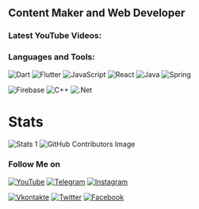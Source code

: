 ## Content Maker and Web Developer

### Latest YouTube Videos:
<!-- YOUTUBE:START -->
<!-- YOUTUBE:END -->

### Languages and Tools:

![Dart](https://img.shields.io/badge/-Dart-090909?style=for-the-badge&logo=dart&logoColor=097CDB)
![Flutter](https://img.shields.io/badge/-Flutter-090909?style=for-the-badge&logo=flutter&logoColor=47C5FB)
![JavaScript](https://img.shields.io/badge/-JavaScript-090909?style=for-the-badge&logo=JavaScript&logoColor=javascript)
![React](https://img.shields.io/badge/-React-090909?style=for-the-badge&logo=React&logoColor=react)
![Java](https://img.shields.io/badge/-Java-090909?style=for-the-badge&logo=java)
![Spring](https://img.shields.io/badge/-Spring-090909?style=for-the-badge&logo=spring)
<!-- ![TensorFlow](https://img.shields.io/badge/-TensorFlow-090909?style=for-the-badge&logo=tensorflow&logoColor=F88C00) -->
![Firebase](https://img.shields.io/badge/-Firebase-090909?style=for-the-badge&logo=firebase&logoColor=F8C52C)
![C++](https://img.shields.io/badge/-C++-090909?style=for-the-badge&logo=C%2b%2b&logoColor=6296CC)
![.Net](https://img.shields.io/badge/-Framework-090909?style=for-the-badge&logo=.net&logoColor=E5D3FF)


# Stats

![Stats 1](https://github-readme-stats.vercel.app/api?username=nekitExclyusiw&show_icons=true)
![GitHub Contributors Image](https://contrib.rocks/image?repo=nekitExclyusiw/nekitExclyusiw)

### Follow Me on

[![YouTube](https://img.shields.io/badge/-YouTube-090909?style=for-the-badge&logo=YouTube&logoColor=FF0000)](https://www.youtube.com/feeds/videos.xml?channel_id=UCtMAGrjxTdYOeMBi5HIUjsA)
[![Telegram](https://img.shields.io/badge/-Telegram-090909?style=for-the-badge&logo=telegram&logoColor=27A0D9)]()
[![Instagram](https://img.shields.io/badge/-Instagram-090909?style=for-the-badge&logo=instagram&logoColor=B4068E)](https://www.instagram.com/alexeyshpavda)
<!-- [![LinkedIn](https://img.shields.io/badge/-LinkedIn-090909?style=for-the-badge&logo=linkedin&logoColor=007BB6)](https://www.linkedin.com/in/alexeyshpavda) -->
[![Vkontakte](https://img.shields.io/badge/-Vkontakte-090909?style=for-the-badge&logo=Vk&logoColor=4F7DB3)](https://vk.com/kabarma)
[![Twitter](https://img.shields.io/badge/-Twitter-090909?style=for-the-badge&logo=Twitter&logoColor=1C9DEB)](https://twitter.com/alexeyshpavda)
[![Facebook](https://img.shields.io/badge/-Facebook-090909?style=for-the-badge&logo=Facebook&logoColor=1195F5)](https://www.facebook.com/alexeyshpavda)